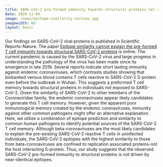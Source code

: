 ```yaml
---
title: SARS-CoV-2 pre-formed immunity towards structural proteins not driven by similar epitopes
date: 2020-11-04
image: /news/epitope-similarity-sarscov.jpg
imagewidth: 60
layout: basic
---
```

Our findings on SARS-CoV-2 viral proteins is published in Scientific Reports-Nature. The paper [Epitope similarity cannot explain the pre-formed T cell immunity towards structural SARS-CoV-2 proteins](10.1038/s41598-020-75972-z) is online.
The current pandemic is caused by the SARS-CoV-2 virus and large progress in understanding the pathology of the virus has been made since its emergence in late 2019. Several reports indicate short lasting immunity against endemic coronaviruses, which contrasts studies showing that biobanked venous blood contains T cells reactive to SARS-CoV-2 S-protein even before the outbreak in Wuhan. This suggests a preformed T cell memory towards structural proteins in individuals not exposed to SARS-CoV-2. Given the similarity of SARS-CoV-2 to other members of the Coronaviridae family, the endemic coronaviruses appear likely candidates to generate this T cell memory. However, given the apparent poor immunological memory created by the endemic coronaviruses, immunity against other common pathogens might offer an alternative explanation. Here, we utilize a combination of epitope prediction and similarity to common human pathogens to identify potential sources of the SARS-CoV-2 T cell memory. Although beta-coronaviruses are the most likely candidates to explain the pre-existing SARS-CoV-2 reactive T cells in uninfected individuals, the SARS-CoV-2 epitopes with the highest similarity to those from beta-coronaviruses are confined to replication associated proteins-not the host interacting S-protein. Thus, our study suggests that the observed SARS-CoV-2 pre-formed immunity to structural proteins is not driven by near-identical epitopes.
